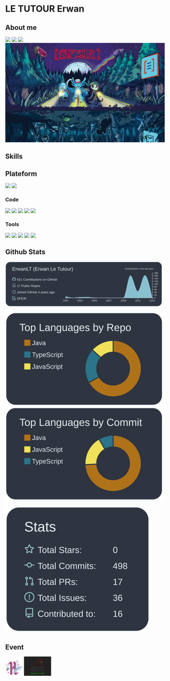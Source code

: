 # LE TUTOUR Erwan
## About me
[![](https://img.shields.io/badge/-Linkedin-blue?style=plastic&logo=linkedin)](https://www.linkedin.com/in/erwan-le-tutour-32904972/)
[![](https://img.shields.io/badge/-Twitter-9cf?style=plastic&logo=twitter)](https://twitter.com/ErwanLeTutour)
[![](https://img.shields.io/badge/-DeviantArt-lightseagreen?style=plastic&logo=deviantart)](https://www.deviantart.com/diablo143)
[![](img/devfestlille.png)](https://sfeir.com/fr)

## Skills
## Plateform
![](https://img.shields.io/badge/OS-Windows-9cf?style=plastic&logo=windows)
![](https://img.shields.io/badge/OS-Linux-9cf?style=plastic&logo=linux&logoColor=white)
### Code
[![](https://img.shields.io/badge/Code-Java-blue?style=plastic&logo=java)](https://www.java.com/ "java")
[![](https://img.shields.io/badge/Code-Kotlin-blue?style=plastic&logo=kotlin)](https://kotlinlang.org/ "Kolinlang")
[![](https://img.shields.io/badge/Code-Python-blue?style=plastic&logo=python)](https://www.python.org/ "Python")
[![](https://img.shields.io/badge/Code-JavaScript-blue?style=plastic&logo=javascript)](https://www.javascript.com/ "javascript")
[![](https://img.shields.io/badge/Code-Angular-blue?style=plastic&logo=angular&logoColor=red)](https://angular.io/ "angular")
### Tools
![](https://img.shields.io/badge/Tool-Oracle-9cf?style=plastic&logo=oracle&logoColor=indianred)
![](https://img.shields.io/badge/Tool-PostgreSQL-9cf?style=plastic&logo=postgresql)
![](https://img.shields.io/badge/Tool-Travis%20CI-9cf?style=plastic&logo=travis)
![](https://img.shields.io/badge/Tool-Codecov-9cf?style=plastic&logo=codecov)
![](https://img.shields.io/badge/Tool-Heroku-9cf?style=plastic&logo=heroku&logoColor=purple)

## Github Stats

[![](https://raw.githubusercontent.com/ErwanLT/ErwanLT/main/profile-summary-card-output/nord_dark/0-profile-details.svg)](https://github.com/vn7n24fzkq/github-profile-summary-cards)

[![](https://raw.githubusercontent.com/ErwanLT/ErwanLT/main/profile-summary-card-output/nord_dark/1-repos-per-language.svg)](https://github.com/vn7n24fzkq/github-profile-summary-cards) [![](https://raw.githubusercontent.com/ErwanLT/ErwanLT/main/profile-summary-card-output/nord_dark/2-most-commit-language.svg)](https://github.com/vn7n24fzkq/github-profile-summary-cards)

[![](https://raw.githubusercontent.com/ErwanLT/ErwanLT/main/profile-summary-card-output/nord_dark/3-stats.svg)](https://github.com/vn7n24fzkq/github-profile-summary-cards)


## Event
[![](img/hacktoberfest2020.png "Hactoberfest 2020")](https://hacktoberfest.digitalocean.com/)
[![](img/AdventOfCode.png "Advent of Code 2020")](https://adventofcode.com/)
